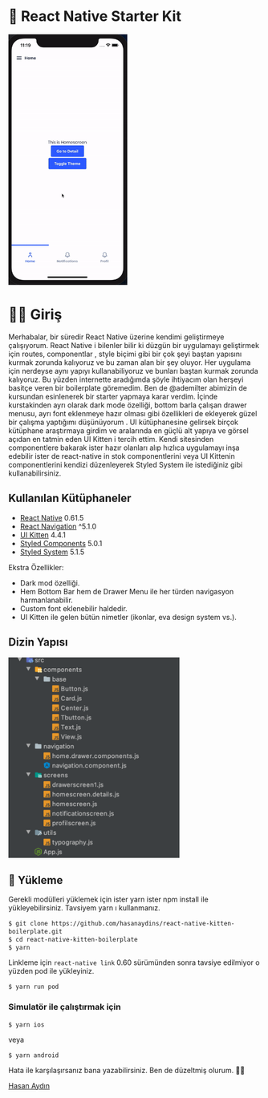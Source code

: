 # 🚀 React Native Starter Kit 
<img src="ss/demoui.gif" height="500" />

# 👋🏽 Giriş

Merhabalar, bir süredir React Native üzerine kendimi geliştirmeye çalışıyorum. React Native i bilenler bilir ki düzgün bir uygulamayı geliştirmek için routes, componentlar , style biçimi gibi bir çok şeyi baştan yapısını kurmak zorunda kalıyoruz ve bu zaman alan bir şey oluyor. Her uygulama için nerdeyse aynı yapıyı kullanabiliyoruz ve bunları baştan kurmak zorunda kalıyoruz. Bu yüzden internette aradığımda şöyle ihtiyacım olan herşeyi basitçe veren bir boilerplate göremedim. Ben de @ademilter abimizin de kursundan esinlenerek bir starter yapmaya karar verdim. İçinde kurstakinden ayrı olarak dark mode özelliği, bottom barla çalışan drawer menusu, ayrı font eklenmeye hazır olması gibi özellikleri de ekleyerek güzel bir çalışma yaptığımı düşünüyorum . UI kütüphanesine gelirsek birçok kütüphane araştırmaya girdim ve aralarında en güçlü alt yapıya ve görsel açıdan en tatmin eden UI Kitten i tercih ettim. Kendi sitesinden componentlere bakarak ister hazır olanları alıp hızlıca uygulamayı inşa edebilir ister de react-native in stok componentlerini veya UI Kittenin componentlerini kendizi düzenleyerek Styled System ile istediğiniz gibi kullanabilirsiniz.

## Kullanılan Kütüphaneler

* [React Native](https://facebook.github.io/react-native/) 0.61.5
* [React Navigation](https://github.com/react-navigation/react-navigation)  ^5.1.0
* [UI Kitten](https://github.com/akveo/react-native-ui-kitten) 4.4.1
* [Styled Components](https://styled-components.com/) 5.0.1
* [Styled System](https://styled-system.com/) 5.1.5

Ekstra Özellikler:
* Dark mod özelliği.
* Hem Bottom Bar hem de Drawer Menu ile her türden navigasyon harmanlanabilir.
* Custom font eklenebilir haldedir.
* UI Kitten ile gelen bütün nimetler (ikonlar, eva design system vs.).

## Dizin Yapısı

   
   <img src="ss/structure.png" height="400" />


## 🚀 Yükleme

Gerekli modülleri yüklemek için ister yarn ister npm install ile yükleyebilirsiniz. Tavsiyem yarn ı kullanmanız.
```
$ git clone https://github.com/hasanaydins/react-native-kitten-boilerplate.git
$ cd react-native-kitten-boilerplate
$ yarn
```
Linkleme için `react-native link` 0.60 sürümünden sonra tavsiye edilmiyor o yüzden pod ile yükleyiniz.

```
$ yarn run pod
```
### Simulatör ile çalıştırmak için

    $ yarn ios
veya

    $ yarn android
    


Hata ile karşılaşırsanız bana yazabilirsiniz. Ben de düzeltmiş olurum. ✌🏼
 
 
[Hasan Aydın](https://www.hasanaydins.com)
